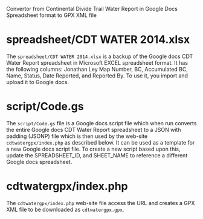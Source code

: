 Convertor from Continental Divide Trail Water Report in Google Docs Spreadsheet format to GPX XML file 

spreadsheet/CDT WATER 2014.xlsx
===============================
The `spreadsheet/CDT WATER 2014.xlsx` is a backup of the Google docs CDT Water
Report spreadsheet in Microsoft EXCEL spreadsheet format. It has the following
columns: Jonathan Ley Map Number, BC, Accumulated BC, Name, Status, Date
Reported, and Reported By. To use it, you import and upload it to Google
docs. 

script/Code.gs
==============
The `script/Code.gs` file is a Google docs script file which when run converts
the entire Google docs CDT Water Report spreadsheet to a JSON with padding
(JSONP) file which is then used by the web-site `cdtwatergpx/index.php` as
described below. It can be used as a template for a new Google docs script
file. To create a new script based upon this, update the SPREADSHEET_ID, and
SHEET_NAME to reference a different Google docs spreadsheet. 

cdtwatergpx/index.php
======================================================================
The `cdtwatergpx/index.php` web-site file access the URL and creates a GPX XML
file to be downloaded as `cdtwatergpx.gpx`.
